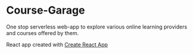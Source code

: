 # Course-Garage

One stop serverless web-app to explore various online learning providers and courses offered by them.

React app created with [Create React App](https://github.com/facebookincubator/create-react-app)